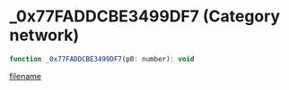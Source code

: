 # _0x77FADDCBE3499DF7 (Category network)

```js
function _0x77FADDCBE3499DF7(p0: number): void
```

[filename](_0x77FADDCBE3499DF7_m.md ':include')